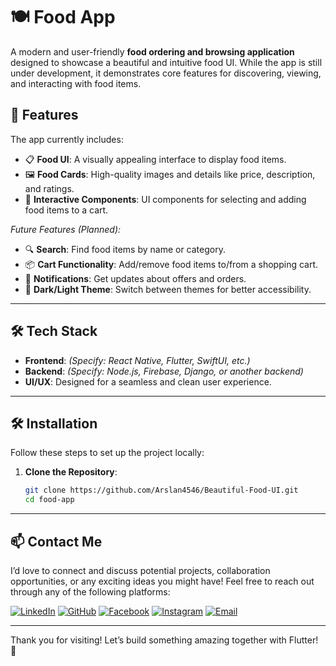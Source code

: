 # 🍽️ Food App

A modern and user-friendly **food ordering and browsing application** designed to showcase a beautiful and intuitive food UI. While the app is still under development, it demonstrates core features for discovering, viewing, and interacting with food items.



## 🚀 Features

The app currently includes:  

- 📋 **Food UI**: A visually appealing interface to display food items.  
- 🖼️ **Food Cards**: High-quality images and details like price, description, and ratings.  
- 🛒 **Interactive Components**: UI components for selecting and adding food items to a cart.  

*Future Features (Planned):*  
- 🔍 **Search**: Find food items by name or category.  
- 📦 **Cart Functionality**: Add/remove food items to/from a shopping cart.  
- 🔔 **Notifications**: Get updates about offers and orders.  
- 🎨 **Dark/Light Theme**: Switch between themes for better accessibility.  

---

## 🛠️ Tech Stack

- **Frontend**: _(Specify: React Native, Flutter, SwiftUI, etc.)_  
- **Backend**: _(Specify: Node.js, Firebase, Django, or another backend)_  
- **UI/UX**: Designed for a seamless and clean user experience.  

---

## 🛠️ Installation

Follow these steps to set up the project locally:

1. **Clone the Repository**:
   ```bash
   git clone https://github.com/Arslan4546/Beautiful-Food-UI.git
   cd food-app


 ---

## 📫 Contact Me

I’d love to connect and discuss potential projects, collaboration opportunities, or any exciting ideas you might have! Feel free to reach out through any of the following platforms:

[![LinkedIn](https://img.shields.io/badge/-LinkedIn-blue?style=flat-square&logo=linkedin&logoColor=white)](https://www.linkedin.com/in/arslan4546/)
[![GitHub](https://img.shields.io/badge/-GitHub-black?style=flat-square&logo=github&logoColor=white)](https://github.com/Arslan4546)
[![Facebook](https://img.shields.io/badge/-Facebook-1877F2?style=flat-square&logo=facebook&logoColor=white)](https://www.facebook.com/Arslan4546)
[![Instagram](https://img.shields.io/badge/-Instagram-E4405F?style=flat-square&logo=instagram&logoColor=white)](https://www.instagram.com/arslantariq4546)
[![Email](https://img.shields.io/badge/-Email-D14836?style=flat-square&logo=gmail&logoColor=white)](mailto:arslantariq4546@gmail.com)

---

Thank you for visiting! Let’s build something amazing together with Flutter! 🌟    
